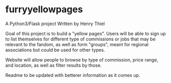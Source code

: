 # furryyellowpages

A Python3/Flask project
Written by Henry Thiel

Goal of this project is to build a "yellow pages". Users will be able to sign up to list themselves for different type of commissions or jobs that may be relevant to the fandom, as well as form "groups", meant for regional associations but could be used for other types. 

Website will allow people to browse by type of commission, price range, and location, as well as filter results by those.

Readme to be updated with betterer information as it comes up.
